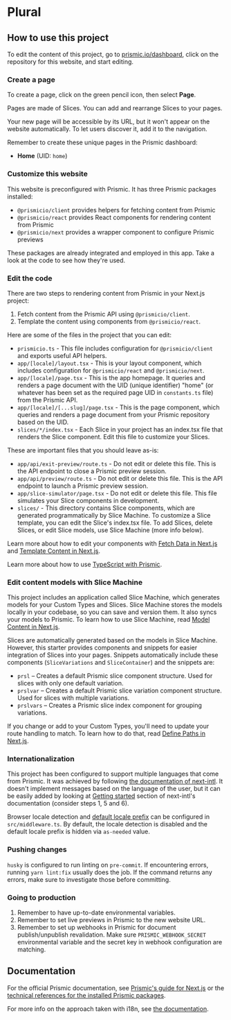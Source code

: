 # Plural

## How to use this project

To edit the content of this project, go to [prismic.io/dashboard](https://prismic.io/dashboard), click on the repository for this website, and start editing.

### Create a page

To create a page, click on the green pencil icon, then select **Page**.

Pages are made of Slices. You can add and rearrange Slices to your pages.

Your new page will be accessible by its URL, but it won't appear on the website automatically. To let users discover it, add it to the navigation.

Remember to create these unique pages in the Prismic dashboard:

- **Home** (UID: `home`)

### Customize this website

This website is preconfigured with Prismic. It has three Prismic packages installed:

- `@prismicio/client` provides helpers for fetching content from Prismic
- `@prismicio/react` provides React components for rendering content from Prismic
- `@prismicio/next` provides a wrapper component to configure Prismic previews

These packages are already integrated and employed in this app. Take a look at the code to see how they're used.

### Edit the code

There are two steps to rendering content from Prismic in your Next.js project:

1. Fetch content from the Prismic API using `@prismicio/client`.
2. Template the content using components from `@prismicio/react`.

Here are some of the files in the project that you can edit:

- `prismicio.ts` - This file includes configuration for `@prismicio/client` and exports useful API helpers.
- `app/[locale]/layout.tsx` - This is your layout component, which includes configuration for `@prismicio/react` and `@prismicio/next`.
- `app/[locale]/page.tsx` - This is the app homepage. It queries and renders a page document with the UID (unique identifier) "home" (or whatever has been set as the required page UID in `constants.ts` file) from the Prismic API.
- `app/[locale]/[...slug]/page.tsx` - This is the page component, which queries and renders a page document from your Prismic repository based on the UID.
- `slices/*/index.tsx` - Each Slice in your project has an index.tsx file that renders the Slice component. Edit this file to customize your Slices.

These are important files that you should leave as-is:

- `app/api/exit-preview/route.ts` - Do not edit or delete this file. This is the API endpoint to close a Prismic preview session.
- `app/api/preview/route.ts` - Do not edit or delete this file. This is the API endpoint to launch a Prismic preview session.
- `app/slice-simulator/page.tsx` - Do not edit or delete this file. This file simulates your Slice components in development.
- `slices/` - This directory contains Slice components, which are generated programmatically by Slice Machine. To customize a Slice template, you can edit the Slice's index.tsx file. To add Slices, delete Slices, or edit Slice models, use Slice Machine (more info below).

Learn more about how to edit your components with [Fetch Data in Next.js](https://prismic.io/docs/technologies/fetch-data-nextjs) and [Template Content in Next.js](https://prismic.io/docs/technologies/template-content-nextjs).

Learn more about how to use [TypeScript with Prismic](https://prismic.io/docs/typescript-nextjs).

### Edit content models with Slice Machine

This project includes an application called Slice Machine, which generates models for your Custom Types and Slices. Slice Machine stores the models locally in your codebase, so you can save and version them. It also syncs your models to Prismic. To learn how to use Slice Machine, read [Model Content in Next.js](https://prismic.io/docs/technologies/model-content-nextjs).

Slices are automatically generated based on the models in Slice Machine. However, this starter provides components and snippets for easier integration of Slices into your pages. Snippets automatically include these components (`SliceVariations` and `SliceContainer`) and the snippets are:

- `prsl` – Creates a default Prismic slice component structure. Used for slices with only one default variation.
- `prslvar` – Creates a default Prismic slice variation component structure. Used for slices with multiple variations.
- `prslvars` – Creates a Prismic slice index component for grouping variations.

If you change or add to your Custom Types, you'll need to update your route handling to match. To learn how to do that, read [Define Paths in Next.js](https://prismic.io/docs/technologies/define-paths-nextjs).

### Internationalization

This project has been configured to support multiple languages that come from Prismic. It was achieved by following [the documentation of next-intl][next-intl-docs]. It doesn't implement messages based on the language of the user, but it can be easily added by looking at [Getting started](https://next-intl.dev/docs/getting-started/app-router/with-i18n-routing) section of next-intl's documentation (consider steps 1, 5 and 6).

Browser locale detection and [default locale prefix](https://next-intl.dev/docs/routing#locale-prefix-as-needed) can be configured in `src/middleware.ts`. By default, the locale detection is disabled and the default locale prefix is hidden via `as-needed` value.

### Pushing changes

`husky` is configured to run linting on `pre-commit`. If encountering errors, running `yarn lint:fix` usually does the job. If the command returns any errors, make sure to investigate those before committing.

### Going to production

1. Remember to have up-to-date environmental variables.
2. Remember to set live previews in Prismic to the new website URL.
3. Remember to set up webhooks in Prismic for document publish/unpublish revalidation. Make sure `PRISMIC_WEBHOOK_SECRET` environmental variable and the secret key in webhook configuration are matching.

## Documentation

For the official Prismic documentation, see [Prismic's guide for Next.js][prismic-docs] or the [technical references for the installed Prismic packages](https://prismic.io/docs/technologies/technical-references).

For more info on the approach taken with i18n, see [the documentation][next-intl-docs].

[prismic]: https://prismic.io/
[prismic-docs]: https://prismic.io/docs/technologies/nextjs
[prismic-sign-up]: https://prismic.io/dashboard/signup
[nextjs]: https://nextjs.org/
[live-demo]: https://nextjs-starter-prismic-minimal.vercel.app/
[next-intl-docs]: https://next-intl.dev/docs/getting-started
